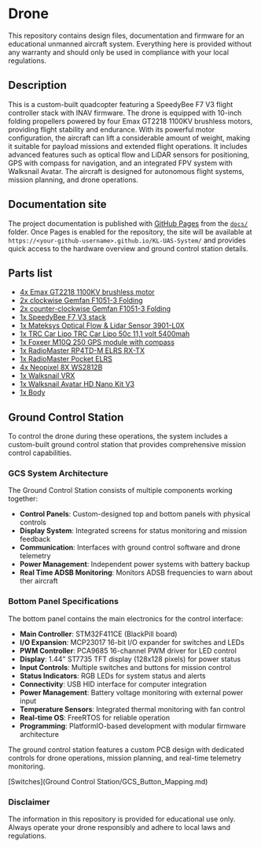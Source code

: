# Drone

This repository contains design files, documentation and firmware for an
educational unmanned aircraft system.  Everything here is provided without
any warranty and should only be used in compliance with your local
regulations.

## Description

This is a custom-built quadcopter featuring a SpeedyBee F7 V3 flight controller stack with INAV firmware. The drone is equipped with 10-inch folding propellers powered by four Emax GT2218 1100KV brushless motors, providing flight stability and endurance. With its powerful motor configuration, the aircraft can lift a considerable amount of weight, making it suitable for payload missions and extended flight operations. It includes advanced features such as optical flow and LiDAR sensors for positioning, GPS with compass for navigation, and an integrated FPV system with Walksnail Avatar. The aircraft is designed for autonomous flight systems, mission planning, and drone operations.

## Documentation site

The project documentation is published with [GitHub Pages](https://pages.github.com/) from the [`docs/`](docs/) folder. Once Pages is enabled for the repository, the site will be available at `https://<your-github-username>.github.io/KL-UAS-System/` and provides quick access to the hardware overview and ground control station details.

## Parts list

- [4x Emax GT2218 1100KV brushless motor](https://emaxmodel.com/products/gt2218)
- [2x clockwise Gemfan F1051-3 Folding](https://www.rotorama.com/product/gemfan-f1051-folding-3)
- [2x counter-clockwise Gemfan F1051-3 Folding](https://www.rotorama.com/product/gemfan-f1051-folding-3)
- [1x SpeedyBee F7 V3 stack](https://www.speedybee.com/speedybee-f7-v3-bl32-50a-30x30-stack/)
- [1x Mateksys Optical Flow & Lidar Sensor 3901-L0X](https://www.mateksys.com/?portfolio=3901-l0x)
- [1x TRC Car Lipo TRC Car Lipo 50c 11,1 volt 5400mah](https://www.toprc.nl/trc-car-lipo-50c-3s-5400mah-xt90-stekker.html)
- [1x Foxeer M10Q 250 GPS module with compass](https://www.rotorama.com/product/foxeer-m10q-250-gps-modul-s-kompasem)
- [1x RadioMaster RP4TD-M ELRS RX-TX](https://droneshop.nl/radiomaster-rp4td-m-expresslrs-2-4ghz-race-receiver)
- [1x RadioMaster Pocket ELRS](https://droneshop.nl/radiomaster-pocket-elrs)
- [4x Neopixel 8X WS2812B](https://www.benselectronics.nl/neopixel-flora-rgb-ws2812-adresseerbare-led.html)
- [1x Walksnail VRX](https://droneshop.nl/walksnail-vrx-fpv)
- [1x Walksnail Avatar HD Nano Kit V3](https://droneshop.nl/walksnail-avatar-hd-nano-v3)
- [1x Body](https://www.hobbydrone.cz/en/frame-pilotix-mark4-10-partizan-edition-10-/)

## Ground Control Station

To control the drone during these operations, the system includes a custom-built ground control station that provides comprehensive mission control capabilities.

### GCS System Architecture

The Ground Control Station consists of multiple components working together:

- **Control Panels**: Custom-designed top and bottom panels with physical controls
- **Display System**: Integrated screens for status monitoring and mission feedback
- **Communication**: Interfaces with ground control software and drone telemetry
- **Power Management**: Independent power systems with battery backup
- **Real Time ADSB Monitoring**: Monitors ADSB frequencies to warn about ther aircraft

### Bottom Panel Specifications

The bottom panel contains the main electronics for the control interface:

- **Main Controller**: STM32F411CE (BlackPill board)
- **I/O Expansion**: MCP23017 16-bit I/O expander for switches and LEDs
- **PWM Controller**: PCA9685 16-channel PWM driver for LED control
- **Display**: 1.44" ST7735 TFT display (128x128 pixels) for power status
- **Input Controls**: Multiple switches and buttons for mission control
- **Status Indicators**: RGB LEDs for system status and alerts
- **Connectivity**: USB HID interface for computer integration
- **Power Management**: Battery voltage monitoring with external power input
- **Temperature Sensors**: Integrated thermal monitoring with fan control
- **Real-time OS**: FreeRTOS for reliable operation
- **Programming**: PlatformIO-based development with modular firmware architecture

The ground control station features a custom PCB design with dedicated controls for drone operations, mission planning, and real-time telemetry monitoring.

[Switches](Ground Control Station/GCS_Button_Mapping.md)

### Disclaimer

The information in this repository is provided for educational use only.
Always operate your drone responsibly and adhere to local laws and
regulations.
